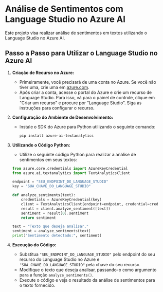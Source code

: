 # Análise de Sentimentos com Language Studio no Azure AI

Este projeto visa realizar análise de sentimentos em textos utilizando o Language Studio no Azure AI.

## Passo a Passo para Utilizar o Language Studio no Azure AI

1. **Criação de Recurso no Azure:**
    - Primeiramente, você precisará de uma conta no Azure. Se você não tiver uma, crie uma em [azure.com](https://azure.com).
    - Após criar a conta, acesse o portal do Azure e crie um recurso de Language Studio. Para isso, vá para o painel de controle, clique em "Criar um recurso" e procure por "Language Studio". Siga as instruções para configurar o recurso.

2. **Configuração do Ambiente de Desenvolvimento:**
    - Instale o SDK do Azure para Python utilizando o seguinte comando:

        ```bash
        pip install azure-ai-textanalytics
        ```

3. **Utilizando o Código Python:**
    - Utilize o seguinte código Python para realizar a análise de sentimentos em seus textos:

    ```python
    from azure.core.credentials import AzureKeyCredential
    from azure.ai.textanalytics import TextAnalyticsClient

    endpoint = "SEU_ENDPOINT_DO_LANGUAGE_STUDIO"
    key = "SUA_CHAVE_DO_LANGUAGE_STUDIO"

    def analyze_sentiments(text):
        credentials = AzureKeyCredential(key)
        client = TextAnalyticsClient(endpoint=endpoint, credential=credentials)
        result = client.analyze_sentiment([text])
        sentiment = result[0].sentiment
        return sentiment

    text = "Texto que deseja analisar."
    sentiment = analyze_sentiments(text)
    print("Sentimento detectado:", sentiment)
    ```

4. **Execução do Código:**
    - Substitua `"SEU_ENDPOINT_DO_LANGUAGE_STUDIO"` pelo endpoint do seu recurso do Language Studio no Azure e `"SUA_CHAVE_DO_LANGUAGE_STUDIO"` pela chave do seu recurso.
    - Modifique o texto que deseja analisar, passando-o como argumento para a função `analyze_sentiments()`.
    - Execute o código e veja o resultado da análise de sentimentos para o texto fornecido.
